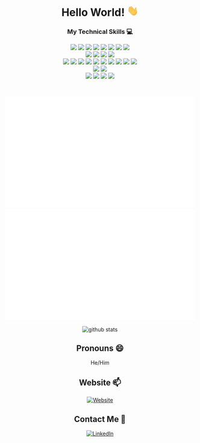 <div align="center">

# Hello World! <img src="https://github.com/OhZedTee/OhZedTee/blob/main/Hi.gif" width="30px">

</div>


<!--
**OhZedTee/OhZedTee** is a ✨ _special_ ✨ repository because its `README.md` (this file) appears on your GitHub profile.

Here are some ideas to get you started:

- 🔭 I’m currently working on ...
- 🌱 I’m currently learning ...
- 👯 I’m looking to collaborate on ...
- 🤔 I’m looking for help with ...
- 💬 Ask me about ...
- 📫 How to reach me: ...
- 😄 Pronouns: ...
- ⚡ Fun fact: ...
-->

<div align="center">

### My Technical Skills :computer:

<img src = "https://img.shields.io/badge/-Python-3776AB?style=flat&logo=Python&logoColor=ffffff"> <img src = "https://img.shields.io/badge/-Go-00ADD8?style=flat&logo=Go&logoColor=ffffff"> <img src="https://img.shields.io/badge/-Java-007396?style=flat&logo=Java&logoColor=ffffff"> <img src="https://img.shields.io/badge/-C%23-659ad2?style=flat"> <img src="https://img.shields.io/badge/-JavaScript-F7DF1E?style=flat&logo=javascript&logoColor=000000"> <img src="https://img.shields.io/badge/--A8B9CC?style=flat&logo=C&logoColor=000000"> <img src="https://img.shields.io/badge/-Spring-6DB33F?style=flat&logo=Spring&logoColor=ffffff"> <img src="https://img.shields.io/badge/-Node%2Ejs-339933?style=flat&logo=Node.js&logoColor=ffffff">
<br />
<img src="https://img.shields.io/badge/-Palo%20Alto%20Panorama-83DA77?style=flat&logo=Palo%20Alto%20Software&logoColor=ffffff"> <img src="https://img.shields.io/badge/-Demisto-success?style=flat"> <img src="https://img.shields.io/badge/-Cisco%20Firepower-1BA0D7?style=flat&logo=Cisco&logoColor=ffffff"> <img src="https://img.shields.io/badge/-solarwinds-important?style=flat"> 
<br />
<img src="https://img.shields.io/badge/-Docker-2496ED?style=flat&logo=Docker&logoColor=ffffff"> <img src="https://img.shields.io/badge/-Kubernetes-326CE5?style=flat&logo=Kubernetes&logoColor=ffffff"> <img src="https://img.shields.io/badge/-Helm-277A9F?style=flat&logo=Helm&logoColor=ffffff"> <img src="https://img.shields.io/badge/-Terraform-623CE4?style=flat&logo=Terraform&logoColor=ffffff"> <img src="https://img.shields.io/badge/-Amazon%20Web%20Services-232F3E?style=flat&logo=Amazon%20AWS&logoColor=ffffff"> <img src="https://img.shields.io/badge/-Google%20Cloud%20Platform-4285F4?style=flat&logo=Google%20Cloud&logoColor=ffffff"> <img src="https://img.shields.io/badge/-Prometheus-E6522C?style=flat&logo=Prometheus&logoColor=ffffff"> <img src="https://img.shields.io/badge/-Grafana-F46800?style=flat&logo=Grafana&logoColor=ffffff"> <img src="https://img.shields.io/badge/-Alert%20Manager-orange?style=flat"> <img src="https://img.shields.io/badge/-CircleCI-343434?style=flat&logo=CircleCI&logoColor=ffffff">
<br />
<img src="https://img.shields.io/badge/-Redis-DC382D?style=flat&logo=Redis&logoColor=ffffff"> <img src="https://img.shields.io/badge/-MYSQL-4d008f?style=flat&logo=MySQL&logoColor=ffffff"> 
<br />
<img src="https://img.shields.io/badge/-Git-F05032?style=flat&logo=Git&logoColor=ffffff"> <img src="https://img.shields.io/badge/-GitLab-FCA121?style=flat&logo=GitLab&logoColor=00000"> <img src="https://img.shields.io/badge/-Scrum-7B16FF?style=flat&logo=AddThis&logoColor=ffffff"> <img src="https://img.shields.io/badge/-Agile%20Development-FF6550?style=flat&logo=AddThis&logoColor=ffffff">


<div align="center" width="50">

<br />

![](https://github.com/OhZedTee/github-stats/blob/master/generated/overview.svg)
![](https://github.com/OhZedTee/github-stats/blob/master/generated/languages.svg)

![github stats](https://github-readme-stats.vercel.app/api?username=OhZedTee&show_icons=true)

## Pronouns 😄

<p>He/Him</p>

## Website 📫

<a href="https://www.otalmor.com"><img alt="Website" src="https://img.shields.io/badge/otalmor%2Ecom-Website-FF1B2D?style=flat&logo=Opera&logoColor=ffffff"></a>

##  Contact Me 💬

<a href="https://www.linkedin.com/in/oritalmor/"><img alt="LinkedIn" src="https://img.shields.io/badge/LinkedIn-Ori%20Talmor-blue?style=flat-square&logo=linkedin"></a>
</div>

